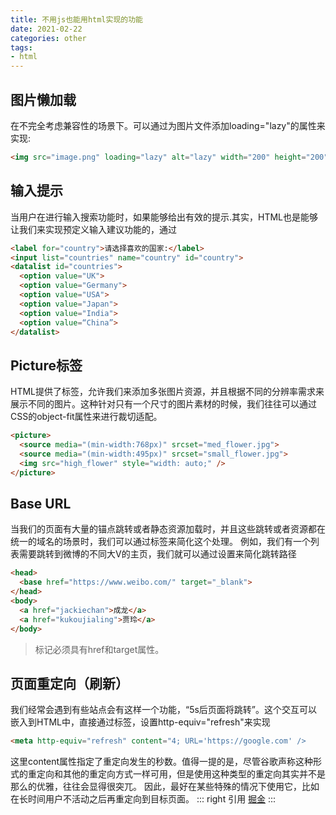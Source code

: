 ```yaml
---
title: 不用js也能用html实现的功能
date: 2021-02-22
categories: other
tags:
- html
---
```


## 图片懒加载
在不完全考虑兼容性的场景下。可以通过为图片文件添加loading="lazy"的属性来实现:
```html
<img src="image.png" loading="lazy" alt="lazy" width="200" height="200" />
```
## 输入提示
当用户在进行输入搜索功能时，如果能够给出有效的提示.其实，HTML也是能够让我们来实现预定义输入建议功能的，通过<datalist>标签来实现。需要注意的是，使用时这个标签的id属性需要和input元素的list属性一致。
```html
<label for="country">请选择喜欢的国家:</label>
<input list="countries" name="country" id="country">
<datalist id="countries">
  <option value="UK">
  <option value="Germany">
  <option value="USA">
  <option value="Japan">
  <option value="India">
  <option value=“China”>
</datalist>
```
## Picture标签

HTML提供了<picture>标签，允许我们来添加多张图片资源，并且根据不同的分辨率需求来展示不同的图片。这种针对只有一个尺寸的图片素材的时候，我们往往可以通过CSS的object-fit属性来进行裁切适配。

```html
<picture>
  <source media="(min-width:768px)" srcset="med_flower.jpg">
  <source media="(min-width:495px)" srcset="small_flower.jpg">
  <img src="high_flower" style="width: auto;" />
</picture>
```
## Base URL

当我们的页面有大量的锚点跳转或者静态资源加载时，并且这些跳转或者资源都在统一的域名的场景时，我们可以通过<base>标签来简化这个处理。 例如，我们有一个列表需要跳转到微博的不同大V的主页，我们就可以通过设置<base>来简化跳转路径

```html
<head>
  <base href="https://www.weibo.com/" target="_blank">  
</head>
<body>
  <a href="jackiechan">成龙</a>
  <a href="kukoujialing">贾玲</a>
</body>
```
><base>标记必须具有href和target属性。

## 页面重定向（刷新）
我们经常会遇到有些站点会有这样一个功能，“5s后页面将跳转”。这个交互可以嵌入到HTML中，直接通过<meta>标签，设置http-equiv="refresh"来实现
```html
<meta http-equiv="refresh" content="4; URL='https://google.com' />
```
这里content属性指定了重定向发生的秒数。值得一提的是，尽管谷歌声称这种形式的重定向和其他的重定向方式一样可用，但是使用这种类型的重定向其实并不是那么的优雅，往往会显得很突兀。
因此，最好在某些特殊的情况下使用它，比如在长时间用户不活动之后再重定向到目标页面。
::: right
引用 [掘金](https://juejin.cn/post/6931263129661734925)
:::

